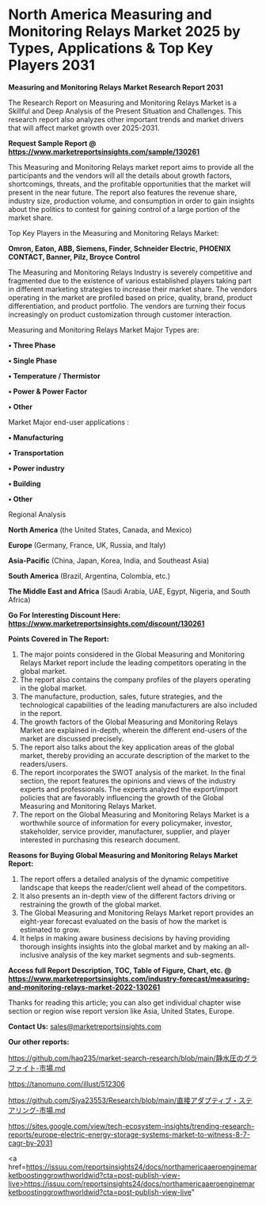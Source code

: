 # North America Measuring and Monitoring Relays Market 2025 by Types, Applications & Top Key Players 2031

<strong>Measuring and Monitoring Relays Market Research Report 2031</strong>

The Research Report on Measuring and Monitoring Relays Market is a Skillful and Deep Analysis of the Present Situation and Challenges. This research report also analyzes other important trends and market drivers that will affect market growth over 2025-2031.

<strong>Request Sample Report @ <a href=https://www.marketreportsinsights.com/sample/130261>https://www.marketreportsinsights.com/sample/130261</a></strong>

This Measuring and Monitoring Relays market report aims to provide all the participants and the vendors will all the details about growth factors, shortcomings, threats, and the profitable opportunities that the market will present in the near future. The report also features the revenue share, industry size, production volume, and consumption in order to gain insights about the politics to contest for gaining control of a large portion of the market share.

Top Key Players in the Measuring and Monitoring Relays Market:

<strong>Omron, Eaton, ABB, Siemens, Finder, Schneider Electric, PHOENIX CONTACT, Banner, Pilz, Broyce Control</strong>

The Measuring and Monitoring Relays Industry is severely competitive and fragmented due to the existence of various established players taking part in different marketing strategies to increase their market share. The vendors operating in the market are profiled based on price, quality, brand, product differentiation, and product portfolio. The vendors are turning their focus increasingly on product customization through customer interaction.

Measuring and Monitoring Relays Market Major Types are:

<strong>• Three Phase

• Single Phase

• Temperature / Thermistor

• Power & Power Factor

• Other</strong>

Market Major end-user applications :

<strong>• Manufacturing

• Transportation

• Power industry

• Building

• Other</strong>

Regional Analysis

</u><strong><b>North America</b></strong> (the United States, Canada, and Mexico)

<strong><b>Europe </b></strong>(Germany, France, UK, Russia, and Italy)

<strong><b>Asia-Pacific</b></strong> (China, Japan, Korea, India, and Southeast Asia)

<strong><b>South America</b></strong> (Brazil, Argentina, Colombia, etc.)

<strong><b>The Middle East and Africa</b></strong> (Saudi Arabia, UAE, Egypt, Nigeria, and South Africa)

<strong>Go For Interesting Discount Here: <a href=https://www.marketreportsinsights.com/discount/130261>https://www.marketreportsinsights.com/discount/130261</a></strong>

<strong>Points Covered in The Report:</strong>
<ol>
  <li>The major points considered in the Global Measuring and Monitoring Relays Market report include the leading competitors operating in the global market.</li>
  <li>The report also contains the company profiles of the players operating in the global market.</li>
  <li>The manufacture, production, sales, future strategies, and the technological capabilities of the leading manufacturers are also included in the report.</li>
  <li>The growth factors of the Global Measuring and Monitoring Relays Market are explained in-depth, wherein the different end-users of the market are discussed precisely.</li>
  <li>The report also talks about the key application areas of the global market, thereby providing an accurate description of the market to the readers/users.</li>
  <li>The report incorporates the SWOT analysis of the market. In the final section, the report features the opinions and views of the industry experts and professionals. The experts analyzed the export/import policies that are favorably influencing the growth of the Global Measuring and Monitoring Relays Market.</li>
  <li>The report on the Global Measuring and Monitoring Relays Market is a worthwhile source of information for every policymaker, investor, stakeholder, service provider, manufacturer, supplier, and player interested in purchasing this research document.</li>
</ol>
<strong>Reasons for Buying Global Measuring and Monitoring Relays Market Report:</strong>

<ol>
  <li>The report offers a detailed analysis of the dynamic competitive landscape that keeps the reader/client well ahead of the competitors.</li>
  <li>It also presents an in-depth view of the different factors driving or restraining the growth of the global market.</li>
  <li>The Global Measuring and Monitoring Relays Market report provides an eight-year forecast evaluated on the basis of how the market is estimated to grow.</li>
  <li>It helps in making aware business decisions by having providing thorough insights insights into the global market and by making an all-inclusive analysis of the key market segments and sub-segments.</li>
</ol>
<strong>Access full Report Description, TOC, Table of Figure, Chart, etc. @ <a href=https://www.marketreportsinsights.com/industry-forecast/measuring-and-monitoring-relays-market-2022-130261>https://www.marketreportsinsights.com/industry-forecast/measuring-and-monitoring-relays-market-2022-130261</a></strong>


Thanks for reading this article; you can also get individual chapter wise section or region wise report version like Asia, United States, Europe.

<strong>Contact Us:</strong>
sales@marketreportsinsights.com

<strong>Our other reports:</strong>

<a href=https://github.com/haq235/market-search-research/blob/main/静水圧のグラファイト-市場.md>https://github.com/haq235/market-search-research/blob/main/静水圧のグラファイト-市場.md</a>

<a href=https://tanomuno.com/illust/512306>https://tanomuno.com/illust/512306</a>

<a href=https://github.com/Siya23553/Research/blob/main/直接アダプティブ・ステアリング-市場.md>https://github.com/Siya23553/Research/blob/main/直接アダプティブ・ステアリング-市場.md</a>

<a href=https://sites.google.com/view/tech-ecosystem-insights/trending-research-reports/europe-electric-energy-storage-systems-market-to-witness-8-7-cagr-by-2031>https://sites.google.com/view/tech-ecosystem-insights/trending-research-reports/europe-electric-energy-storage-systems-market-to-witness-8-7-cagr-by-2031</a>

<a href=https://issuu.com/reportsinsights24/docs/northamericaaeroenginemarketboostinggrowthworldwid?cta=post-publish-view-live>https://issuu.com/reportsinsights24/docs/northamericaaeroenginemarketboostinggrowthworldwid?cta=post-publish-view-live</a>"
